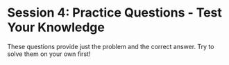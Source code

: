 # Session 4: Practice Questions - Test Your Knowledge

These questions provide just the problem and the correct answer. Try to solve them on your own first!

#